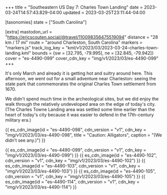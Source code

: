 +++
title = "Southeastern US Day 7: Charles Town Landing"
date = 2023-03-24T14:57:43.829-04:00
updated = 2023-03-25T23:11:44-04:00

[taxonomies]
state = ["South Carolina"]

[extra]
mastodon_url = "https://ericscouten.social/@travel/110098356475519094"
distance = "28 km / 17 mi"
route = "around Charleston, South Carolina"
markers = "markers.js"
track_log_key = "kml/v1/2023/03/2023-03-24-charles-town-landing.kml"
bounds = {sw = [32.795, -79.995], ne = [32.845, -79.942]}
cover = "es-4490-099"
cover_cdn_key = "img/v1/2023/03/es-4490-099"
+++

It's only March and already it is getting hot and sultry around here. This afternoon, we went out for a small adventure near Charleston: seeing the state park that commemorates the original Charles Town settlement from 1670.

<!-- more -->

We didn't spend much time in the archeological sites, but we did enjoy the walk through the relatively undeveloped area on the edge of today's city. (The Charles Towne Landing area was settled some time earlier than the heart of today's city because it was easier to defend in the 17th-century military era.)

{{ es_cdn_image(id = "es-4490-098", cdn_version = "v1", cdn_key = "img/v1/2023/03/es-4490-098", title = "Caution: Alligators", caption = "(We didn’t see any.)") }}

{{ es_cdn_image(id = "es-4490-099", cdn_version = "v1", cdn_key = "img/v1/2023/03/es-4490-099") }}
{{ es_cdn_image(id = "es-4490-102", cdn_version = "v1", cdn_key = "img/v1/2023/03/es-4490-102") }}
{{ es_cdn_image(id = "es-4490-103", cdn_version = "v1", cdn_key = "img/v1/2023/03/es-4490-103") }}
{{ es_cdn_image(id = "es-4490-105", cdn_version = "v1", cdn_key = "img/v1/2023/03/es-4490-105") }}
{{ es_cdn_image(id = "es-4490-114", cdn_version = "v1", cdn_key = "img/v1/2023/03/es-4490-114") }}
